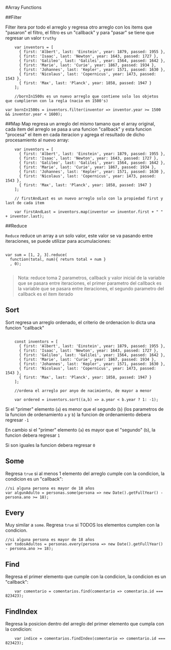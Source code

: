 #Array Functions

##Filter

Filter itera por todo el arreglo y regresa otro arreglo con los items que "pasaron" el filtro, el filtro es un "callback" y para "pasar" se tiene que regresar un valor `truthy`

```
    var inventors = [
      { first: 'Albert', last: 'Einstein', year: 1879, passed: 1955 },
      { first: 'Isaac', last: 'Newton', year: 1643, passed: 1727 },
      { first: 'Galileo', last: 'Galilei', year: 1564, passed: 1642 },
      { first: 'Marie', last: 'Curie', year: 1867, passed: 1934 },
      { first: 'Johannes', last: 'Kepler', year: 1571, passed: 1630 },
      { first: 'Nicolaus', last: 'Copernicus', year: 1473, passed: 1543 },
      { first: 'Max', last: 'Planck', year: 1858, passed: 1947 }
    ];
    
    //bornIn1500s es un nuevo arreglo que contiene solo los objetos que cumplieron con la regla (nacio en 1500's)

var bornIn1500s = inventors.filter(inventor => inventor.year >= 1500 && inventor.year < 1600);

```

##Map
Map regresa un arreglo del mismo tamano que el array original, cada item del arreglo se pasa a una funcion "callback" y esta funcion "procesa" el item en cada iteracion y agrega el resultado de dicho procesamiento al nuevo array:

```
	var inventors = [
      { first: 'Albert', last: 'Einstein', year: 1879, passed: 1955 },
      { first: 'Isaac', last: 'Newton', year: 1643, passed: 1727 },
      { first: 'Galileo', last: 'Galilei', year: 1564, passed: 1642 },
      { first: 'Marie', last: 'Curie', year: 1867, passed: 1934 },
      { first: 'Johannes', last: 'Kepler', year: 1571, passed: 1630 },
      { first: 'Nicolaus', last: 'Copernicus', year: 1473, passed: 1543 },
      { first: 'Max', last: 'Planck', year: 1858, passed: 1947 }
    ];
    
	// firstAndLast es un nuevo arreglo solo con la propiedad first y last de cada item
	
	var firstAndLast = inventors.map(inventor => inventor.first + " " + inventor.last);
```

##Reduce

`Reduce` reduce un array a un solo valor, este valor se va pasando entre iteraciones, se puede utilizar para acumulaciones:

```

var sum = [1, 2, 3].reduce(
  function(total, num){ return total + num }
  , 0);
  
```

> Nota: reduce toma 2 parametros, callback y valor inicial de la variable que se pasara entre iteraciones, el primer parametro del callback es la variable que se pasara entre iteraciones, el segundo parametro del callback es el item iterado


## Sort

Sort regresa un arreglo ordenado, el criterio de ordenacion lo dicta una funcion "callback"

```
	
	const inventors = [
      { first: 'Albert', last: 'Einstein', year: 1879, passed: 1955 },
      { first: 'Isaac', last: 'Newton', year: 1643, passed: 1727 },
      { first: 'Galileo', last: 'Galilei', year: 1564, passed: 1642 },
      { first: 'Marie', last: 'Curie', year: 1867, passed: 1934 },
      { first: 'Johannes', last: 'Kepler', year: 1571, passed: 1630 },
      { first: 'Nicolaus', last: 'Copernicus', year: 1473, passed: 1543 },
      { first: 'Max', last: 'Planck', year: 1858, passed: 1947 }
    ];
	
	//ordena el arreglo por anyo de nacimiento, de mayor a menor
	
	var ordered = inventors.sort((a,b) => a.year < b.year ? 1: -1);

```

Si el "primer" elemento (`a`) es menor que el segundo (`b`) (los parametros de la funcion de ordenamiento `a` y `b`) la funcion de ordenamiento debera regresar `-1`

En cambio si el "primer" elemento (`a`) es mayor que el "segundo" (`b`), la funcion debera regresar `1`

Si son iguales la funcion debera regresar `0`

## Some

Regresa `true` si al menos 1 elemento del arreglo cumple con la condicion, la condicion es un "callback":

```
//si alguna persona es mayor de 18 años
var algunAdulto = personas.some(persona => new Date().getFullYear() - persona.ano >= 18);

```

## Every

Muy similar a `some`. Regresa `true` si TODOS los elementos cumplen con la condicion.

```
//si alguna persona es mayor de 18 años
var todosAdultos = personas.every(persona => new Date().getFullYear() - persona.ano >= 18);

```

## Find

Regresa el primer elemento que cumple con la condicion, la condicion es un "callback":

```
	var comentario = comentarios.find(comentario => comentario.id === 823423); 
```

## FindIndex

Regresa la posicion dentro del arreglo del primer elemento que cumpla con la condicion:

```
	var indice = comentarios.findIndex(comentario => comentario.id === 823423); 
```

